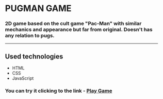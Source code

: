 # PUGMAN GAME

### 2D game based on the cult game "Pac-Man" with similar mechanics and appearance but far from original. Doesn't has any relation to pugs.

---

## Used technologies

- HTML
- CSS
- JavaScript

### You can try it clicking to the link - [Play Game](https://stellular-youtiao-db7ad1.netlify.app/ "PUGMAN-GAME")
